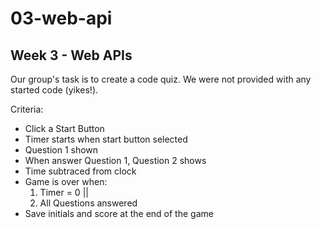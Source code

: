 # 03-web-api

## Week 3 - Web APIs

Our group's task is to create a code quiz. We were not provided with any started code (yikes!).

Criteria:

- Click a Start Button
- Timer starts when start button selected
- Question 1 shown
- When answer Question 1, Question 2 shows
- Time subtraced from clock
- Game is over when:
  1. Timer = 0 ||
  2. All Questions answered
- Save initials and score at the end of the game
